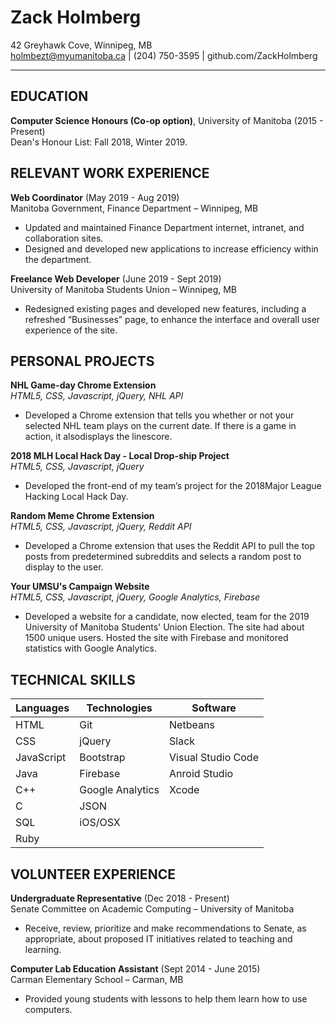# Zack Holmberg


42 Greyhawk Cove, Winnipeg, MB  
holmbezt@myumanitoba.ca | (204) 750-3595 | github.com/ZackHolmberg
                         
-------------------     ----------------------------

EDUCATION
---------

**Computer Science Honours (Co-op option)**, University of Manitoba (2015 - Present)  
Dean's Honour List: Fall 2018, Winter 2019. 

RELEVANT WORK EXPERIENCE
----------

**Web Coordinator**        (May 2019 - Aug 2019)   
Manitoba Government, Finance Department – Winnipeg, MB 
* Updated and maintained Finance Department internet, intranet, and collaboration sites.
* Designed and developed new applications to increase efficiency within the department.

**Freelance Web Developer**         (June 2019 - Sept 2019)   
University of Manitoba Students Union – Winnipeg, MB 
* Redesigned existing pages and developed new features, including a refreshed “Businesses” page, to enhance the interface and overall user experience of the site.

PERSONAL PROJECTS
--------------------

**NHL Game-day Chrome Extension**  
*HTML5, CSS, Javascript, jQuery, NHL API*  
* Developed a Chrome extension that tells you whether or not your selected NHL team plays on the current date. If there is a game in action, it alsodisplays the linescore.

**2018 MLH Local Hack Day - Local Drop-ship Project**  
*HTML5, CSS, Javascript, jQuery*  
* Developed the front-end of my team’s project for the 2018Major League Hacking Local Hack Day.

**Random Meme Chrome Extension**  
*HTML5, CSS, Javascript, jQuery, Reddit API*  
* Developed a Chrome extension that uses the Reddit API to pull the top posts from predetermined subreddits and selects a random post to display to the user.

**Your UMSU's Campaign Website**  
*HTML5, CSS, Javascript, jQuery, Google Analytics, Firebase*  
* Developed a website for a candidate, now elected, team for the 2019 University of Manitoba Students' Union Election. The site had about 1500 unique users. Hosted the site with Firebase and monitored statistics with Google Analytics.

TECHNICAL SKILLS
--------------------

| Languages  | Technologies | Software  |
| ------------- | ------------- | ------------- |
| HTML  | Git  | Netbeans  |
| CSS  | jQuery  | Slack  |
| JavaScript  | Bootstrap  | Visual Studio Code  |
| Java  | Firebase  | Anroid Studio  |
| C++  | Google Analytics  | Xcode  |
| C  | JSON  |
| SQL  | iOS/OSX  |
| Ruby  |


VOLUNTEER EXPERIENCE
----------

**Undergraduate Representative**        (Dec 2018 - Present)   
Senate Committee on Academic Computing – University of Manitoba  
* Receive, review, prioritize and make recommendations to Senate, as appropriate, about proposed IT initiatives related to teaching and learning.

**Computer Lab Education Assistant**        (Sept 2014 - June 2015)   
Carman Elementary School – Carman, MB 
* Provided young students with lessons to help them learn how to use computers.
